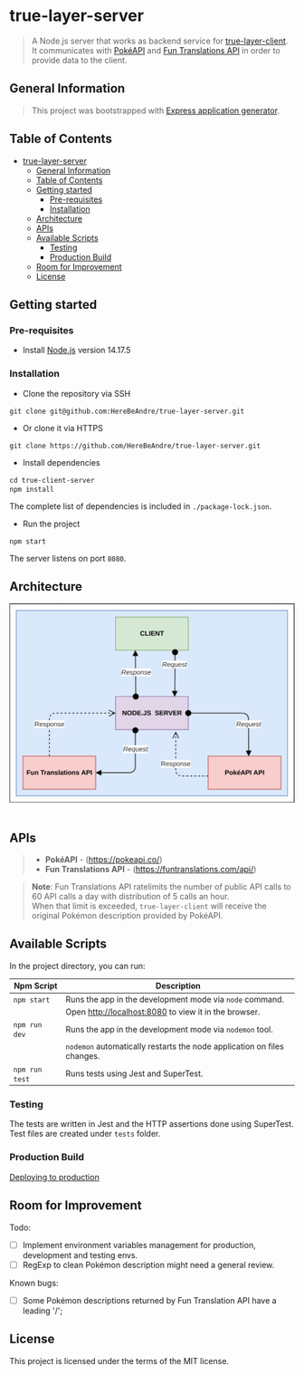 # true-layer-server

> A Node.js server that works as backend service for [true-layer-client](https://github.com/HereBeAndre/true-layer-client).
> It communicates with [PokéAPI](https://pokeapi.co/) and [Fun Translations API](https://funtranslations.com/api/) in order to provide data to the client.

## General Information

> This project was bootstrapped with [Express application generator](https://expressjs.com/en/starter/generator.html).

## Table of Contents

- [true-layer-server](#true-layer-server)
  - [General Information](#general-information)
  - [Table of Contents](#table-of-contents)
  - [Getting started](#getting-started)
    - [Pre-requisites](#pre-requisites)
    - [Installation](#installation)
  - [Architecture](#architecture)
  - [APIs](#apis)
  - [Available Scripts](#available-scripts)
    - [Testing](#testing)
    - [Production Build](#production-build)
  - [Room for Improvement](#room-for-improvement)
  - [License](#license)

## Getting started

### Pre-requisites

- Install [Node.js](https://nodejs.org/en/) version 14.17.5

### Installation

- Clone the repository via SSH

```
git clone git@github.com:HereBeAndre/true-layer-server.git
```

- Or clone it via HTTPS

```
git clone https://github.com/HereBeAndre/true-layer-server.git
```

- Install dependencies

```
cd true-client-server
npm install
```

The complete list of dependencies is included in `./package-lock.json`.

- Run the project

```
npm start
```

The server listens on port `8080`.

## Architecture

![Architecture](./public/assets/architecture.png)&nbsp;&nbsp;

## APIs

> - **PokéAPI** - (https://pokeapi.co/)
> - **Fun Translations API** - (https://funtranslations.com/api/)

> **Note**: Fun Translations API ratelimits the number of public API calls to 60 API calls a day with distribution of 5 calls an hour.\
> When that limit is exceeded, `true-layer-client` will receive the original Pokémon description provided by PokéAPI.

## Available Scripts

In the project directory, you can run:

| Npm Script     | Description                                                                    |
| -------------- | ------------------------------------------------------------------------------ |
| `npm start`    | Runs the app in the development mode via `node` command.                       |
|                | Open [http://localhost:8080](http://localhost:8080) to view it in the browser. |
| `npm run dev`  | Runs the app in the development mode via `nodemon` tool.                       |
|                | `nodemon` automatically restarts the node application on files changes.        |
| `npm run test` | Runs tests using Jest and SuperTest.                                           |

### Testing

The tests are written in Jest and the HTTP assertions done using SuperTest.\
Test files are created under `tests` folder.

### Production Build

[Deploying to production](https://developer.mozilla.org/en-US/docs/Learn/Server-side/Express_Nodejs/deployment)

## Room for Improvement

Todo:

- [ ] Implement environment variables management for production, development and testing envs.
- [ ] RegExp to clean Pokémon description might need a general review.

Known bugs:

- [ ] Some Pokémon descriptions returned by Fun Translation API have a leading '/';

## License

This project is licensed under the terms of the MIT license.
